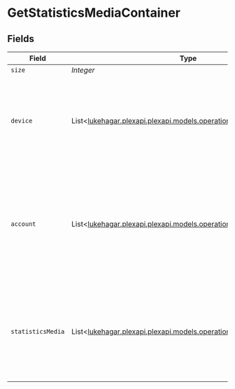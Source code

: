 # GetStatisticsMediaContainer


## Fields

| Field                                                                                                                                                                                                                                                    | Type                                                                                                                                                                                                                                                     | Required                                                                                                                                                                                                                                                 | Description                                                                                                                                                                                                                                              | Example                                                                                                                                                                                                                                                  |
| -------------------------------------------------------------------------------------------------------------------------------------------------------------------------------------------------------------------------------------------------------- | -------------------------------------------------------------------------------------------------------------------------------------------------------------------------------------------------------------------------------------------------------- | -------------------------------------------------------------------------------------------------------------------------------------------------------------------------------------------------------------------------------------------------------- | -------------------------------------------------------------------------------------------------------------------------------------------------------------------------------------------------------------------------------------------------------- | -------------------------------------------------------------------------------------------------------------------------------------------------------------------------------------------------------------------------------------------------------- |
| `size`                                                                                                                                                                                                                                                   | *Integer*                                                                                                                                                                                                                                                | :heavy_minus_sign:                                                                                                                                                                                                                                       | N/A                                                                                                                                                                                                                                                      | 5497                                                                                                                                                                                                                                                     |
| `device`                                                                                                                                                                                                                                                 | List<[lukehagar.plexapi.plexapi.models.operations.GetStatisticsDevice](../../models/operations/GetStatisticsDevice.md)>                                                                                                                                  | :heavy_minus_sign:                                                                                                                                                                                                                                       | N/A                                                                                                                                                                                                                                                      | [<br/>{<br/>"id": 208,<br/>"name": "Roku Express",<br/>"platform": "Roku",<br/>"clientIdentifier": "793095d235660625108ef785cc7646e9",<br/>"createdAt": 1706470556<br/>}<br/>]                                                                           |
| `account`                                                                                                                                                                                                                                                | List<[lukehagar.plexapi.plexapi.models.operations.Account](../../models/operations/Account.md)>                                                                                                                                                          | :heavy_minus_sign:                                                                                                                                                                                                                                       | N/A                                                                                                                                                                                                                                                      | [<br/>{<br/>"id": 238960586,<br/>"key": "/accounts/238960586",<br/>"name": "Diane",<br/>"defaultAudioLanguage": "en",<br/>"autoSelectAudio": true,<br/>"defaultSubtitleLanguage": "en",<br/>"subtitleMode": 1,<br/>"thumb": "https://plex.tv/users/50d83634246da1de/avatar?c=1707110967"<br/>}<br/>] |
| `statisticsMedia`                                                                                                                                                                                                                                        | List<[lukehagar.plexapi.plexapi.models.operations.StatisticsMedia](../../models/operations/StatisticsMedia.md)>                                                                                                                                          | :heavy_minus_sign:                                                                                                                                                                                                                                       | N/A                                                                                                                                                                                                                                                      | [<br/>{<br/>"accountID": 1,<br/>"deviceID": 13,<br/>"timespan": 4,<br/>"at": 1707141600,<br/>"metadataType": 4,<br/>"count": 1,<br/>"duration": 1555<br/>}<br/>]                                                                                         |